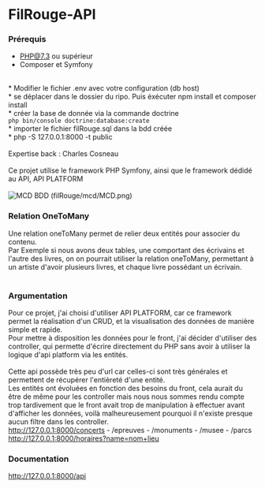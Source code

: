 # FilRouge-API

### Prérequis 
* PHP@7.3 ou supérieur
* Composer et Symfony 


<br>
* Modifier le fichier .env avec votre configuration (db host) <br>
* se déplacer dans le dossier du ripo. Puis éxécuter npm install et composer install <br>
* créer la base de donnée via la commande doctrine <br>
<code>php bin/console doctrine:database:create</code> <br>
* importer le fichier filRouge.sql dans la bdd créée <br>
* php -S 127.0.0.1:8000 -t public
<br>
<br>
Expertise back : Charles Cosneau

<br>
<br>
Ce projet utilise le framework PHP Symfony, ainsi que le framework dédidé au API, API PLATFORM
<br>
<br>
<img src="file://mcd/MCD.png" alt="MCD BDD"> (filRouge/mcd/MCD.png)

### Relation OneToMany

Une relation oneToMany permet de relier deux entités pour associer du contenu. <br>
Par Exemple si nous avons deux tables, une comportant des écrivains et l'autre des livres, on on pourrait utiliser la relation oneToMany, permettant à un artiste d'avoir plusieurs livres, et chaque livre possédant un écrivain.
<br>
<br>
### Argumentation 

Pour ce projet, j'ai choisi d'utiliser API PLATFORM, car ce framework permet la réalisation d'un CRUD, et la visualisation des données de manière simple et rapide.
<br>
Pour mettre à disposition les données pour le front, j'ai décider d'utiliser des controller, qui permette d'écrire directement du PHP sans avoir à utiliser la logique d'api platform via les entités.
<br>
<br>
Cette api possède très peu d'url car celles-ci sont très générales et permettent de récupérer l'entièreté d'une entité. 
<br>
Les entités ont évoluées en fonction des besoins du front, cela aurait du être de même pour les controller mais nous nous sommes rendu compte trop tardivement que le front avait trop de manipulation à effectuer avant d'afficher les données, voilà malheureusement pourquoi il n'existe presque aucun filtre dans les controller.
<br>
http://127.0.0.1:8000/concerts - /epreuves - /monuments - /musee - /parcs
<br>
http://127.0.0.1:8000/horaires?name=nom+lieu
<br>
### Documentation 
http://127.0.0.1:8000/api